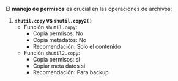 
El **manejo de permisos** es crucial en las operaciones de archivos:
1. **`shutil.copy` vs `shutil.copy2()`**
	- Función `shutil.copy`:
		- Copia permisos: No
		- Copia metadatos: No
		- Recomendación: Solo el contenido
	- Función `shutil2.copy`:
		- Copia permisos: si
		- Copiar meta datos si
		- Recomendación: Para backup